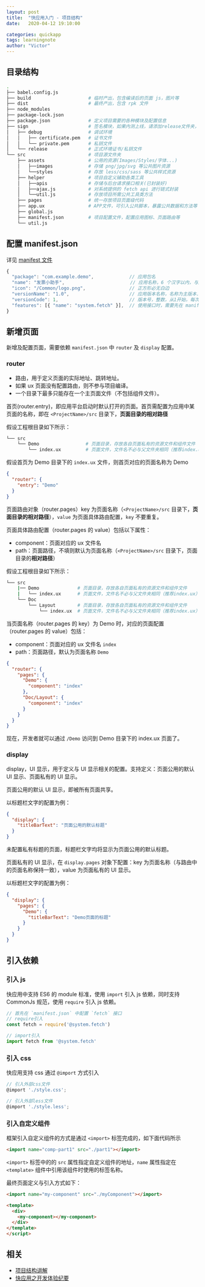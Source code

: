```yaml
---
layout: post
title:  "快应用入门 - 项目结构"
date:   2020-04-12 19:10:00

categories: quickapp
tags: learningnote
author: "Victor"
---
```


## 目录结构

```bash
.
├── babel.config.js
├── build                     # 临时产出，包含编译后的页面 js，图片等
├── dist                      # 最终产出，包含 rpk 文件
├── node_modules
├── package-lock.json
├── package.json              # 定义项目需要的各种模块及配置信息
├── sign                      # 签名模块，如果内测上线，请添加release文件夹，增加线上签名
│   ├── debug                 # 调试环境
│   │   ├── certificate.pem   # 证书文件
│   │   └── private.pem       # 私钥文件
│   └── release               # 正式环境证书/私钥文件
└── src                       # 项目源文件夹
    ├── assets                # 公用的资源(Images/Styles/字体...)
    │   ├──images             # 存储 png/jpg/svg 等公共图片资源
    │   └──styles             # 存放 less/css/sass 等公共样式资源
    ├── helper                # 项目自定义辅助各类工具
    │   ├──apis               # 存储与后台请求接口相关(已封装好)
    │   ├──ajax.js            # 对系统提供的 fetch api 进行链式封装
    │   └──util.js            # 存放项目所需公共工具类方法
    ├── pages                 # 统一存放项目页面级代码
    ├── app.ux                # APP文件，可引入公共脚本，暴露公共数据和方法等
    ├── global.js
    ├── manifest.json         # 项目配置文件，配置应用图标、页面路由等
    └── util.js
```

## 配置 manifest.json

详见 [manifest 文件](https://doc.quickapp.cn/framework/manifest.html)

```javascript
{
  "package": "com.example.demo",             // 应用包名
  "name": "发票小助手",                        // 应用名称，6 个汉字以内，与应用商店保存的名称一致
  "icon": "/Common/logo.png",                // 正方形必无白边
  "versionName": "1.0",                      // 应用版本名称，名称为主版本.次版本
  "versionCode": 1,                          // 版本号，整数，从1开始，每次更新上架请自增 1
  "features": [{ "name": "system.fetch" }],  // 使用接口时，需要先在 manifest 中声明接口
}
```

## 新增页面

新增及配置页面，需要依赖 `manifest.json` 中 `router` 及 `display` 配置。

### router

* 路由，用于定义页面的实际地址、跳转地址。
* 如果 ux 页面没有配置路由，则不参与项目编译。
* 一个目录下最多只能存在一个主页面文件（不包括组件文件）。

首页(router.entry)，即应用平台启动时默认打开的页面。首页需配置为应用中某页面的名称，即在 `<ProjectName>/src` 目录下，**页面目录的相对路径**

假设工程根目录如下所示：

```bash
└── src
    └── Demo                 # 页面目录，存放各自页面私有的资源文件和组件文件
        └── index.ux         # 页面文件，文件名不必与父文件夹相同（推荐index.ux）
```

假设首页为 Demo 目录下的 `index.ux` 文件，则首页对应的页面名称为 Demo

```json
{
  "router": {
    "entry": "Demo"
  }
}
```

页面路由对象（router.pages）key 为页面名称（`<ProjectName>/src` 目录下，**页面目录的相对路径**），`value` 为页面具体路由配置，`key` 不要重复。

页面具体路由配置（router.pages 的 value）包括以下属性：

* component：页面对应的 ux 文件名
* path：页面路径，不填则默认为页面名称（`<ProjectName>/src` 目录下，页面目录的**相对路径**）

假设工程根目录如下所示：

```bash
└── src
    |── Demo              # 页面目录，存放各自页面私有的资源文件和组件文件
    |   └── index.ux      # 页面文件，文件名不必与父文件夹相同（推荐index.ux）
    └── Doc
        └── Layout        # 页面目录，存放各自页面私有的资源文件和组件文件
            └── index.ux  # 页面文件，文件名不必与父文件夹相同（推荐index.ux）
```

当页面名称（router.pages 的 key）为 Demo 时，对应的页面配置（router.pages 的 value）包括：

* component：页面对应的 ux 文件名 `index`
* path：页面路径，默认为页面名称 `Demo`

```json
{
  "router": {
    "pages": {
      "Demo": {
        "component": "index"
      },
      "Doc/Layout": {
        "component": "index"
      }
    }
  }
}
```

现在，开发者就可以通过 `/Demo` 访问到 Demo 目录下的 index.ux 页面了。

### display

display，UI 显示，用于定义与 UI 显示相关的配置。支持定义：页面公用的默认 UI 显示、页面私有的 UI 显示。

页面公用的默认 UI 显示，即被所有页面共享。

以标题栏文字的配置为例：

```json
{
  "display": {
    "titleBarText": "页面公用的默认标题"
  }
}
```

未配置私有标题的页面，标题栏文字均将显示为页面公用的默认标题。

页面私有的 UI 显示，在 `display.pages` 对象下配置：key 为页面名称（与路由中的页面名称保持一致），value 为页面私有的 UI 显示。

以标题栏文字的配置为例：

```json
{
  "display": {
    "pages": {
      "Demo": {
        "titleBarText": "Demo页面的标题"
      }
    }
  }
}
```

## 引入依赖

### 引入 js

快应用中支持 ES6 的 module 标准，使用 `import` 引入 js 依赖，同时支持 CommonJs 规范，使用 `require` 引入 js 依赖。

```javascript
// 首先在 `manifest.json` 中配置 `fetch` 接口
// require引入
const fetch = require('@system.fetch')

// import引入
import fetch from '@system.fetch'
```

### 引入 css

快应用支持 css 通过 `@import` 方式引入

```javascript
// 引入外部css文件
@import './style.css';

// 引入外部less文件
@import './style.less';
```

### 引入自定义组件

框架引入自定义组件的方式是通过 `<import>` 标签完成的，如下面代码所示

```html
<import name="comp-part1" src="./part1"></import>
```

`<import>` 标签中的的 `src` 属性指定自定义组件的地址，`name` 属性指定在 `<template>` 组件中引用该组件时使用的标签名称。

最终页面定义与引入方式如下：

```html
<import name="my-component" src="./myComponent"></import>

<template>
  <div>
    <my-component></my-component>
  </div>
</template>
</script>
```

## 相关

* [项目结构讲解](https://doc.quickapp.cn/tutorial/overview/project-structure.html)
* [快应用之开发体验纪要](https://nice.lovejade.cn/zh/article/develop-quick-app-experience-notes.html)
